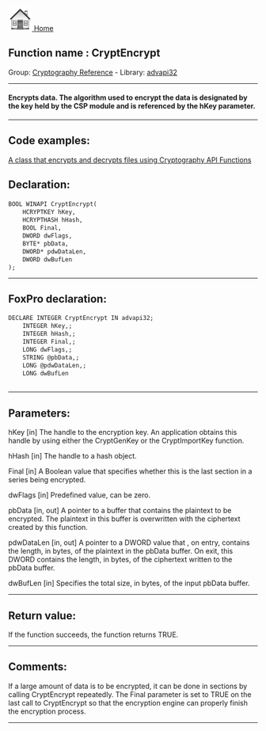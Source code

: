 [<img src="../../images/home.png"> Home ](https://github.com/VFPX/Win32API)  

## Function name : CryptEncrypt
Group: [Cryptography Reference](../../functions_group.md#Cryptography_Reference)  -  Library: [advapi32](../../../libraries.md#advapi32)  
***  


#### Encrypts data. The algorithm used to encrypt the data is designated by the key held by the CSP module and is referenced by the hKey parameter.

***  


## Code examples:
[A class that encrypts and decrypts files using Cryptography API Functions](../../samples/sample_511.md)  

## Declaration:
```foxpro  
BOOL WINAPI CryptEncrypt(
	HCRYPTKEY hKey,
	HCRYPTHASH hHash,
	BOOL Final,
	DWORD dwFlags,
	BYTE* pbData,
	DWORD* pdwDataLen,
	DWORD dwBufLen
);  
```  
***  


## FoxPro declaration:
```foxpro  
DECLARE INTEGER CryptEncrypt IN advapi32;
	INTEGER hKey,;
	INTEGER hHash,;
	INTEGER Final,;
	LONG dwFlags,;
	STRING @pbData,;
	LONG @pdwDataLen,;
	LONG dwBufLen
  
```  
***  


## Parameters:
hKey 
[in] The handle to the encryption key. An application obtains this handle by using either the CryptGenKey or the CryptImportKey function.

hHash 
[in] The handle to a hash object.

Final 
[in] A Boolean value that specifies whether this is the last section in a series being encrypted.

dwFlags
[in] Predefined value, can be zero.

pbData 
[in, out] A pointer to a buffer that contains the plaintext to be encrypted. The plaintext in this buffer is overwritten with the ciphertext created by this function.

pdwDataLen 
[in, out] A pointer to a DWORD value that , on entry, contains the length, in bytes, of the plaintext in the pbData buffer. On exit, this DWORD contains the length, in bytes, of the ciphertext written to the pbData buffer.

dwBufLen 
[in] Specifies the total size, in bytes, of the input pbData buffer.  
***  


## Return value:
If the function succeeds, the function returns TRUE.  
***  


## Comments:
If a large amount of data is to be encrypted, it can be done in sections by calling CryptEncrypt repeatedly. The Final parameter is set to TRUE on the last call to CryptEncrypt so that the encryption engine can properly finish the encryption process.  
  
***  

